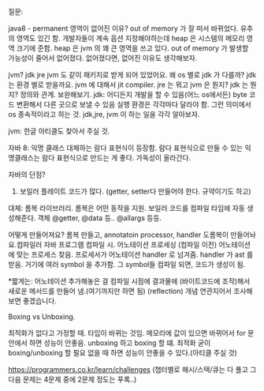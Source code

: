 
질문:  

java8 - permanent 영역이 없어진 이유? out of memory 가 잘 떠서 바뀌었다. 유추의 영역도 있긴 함. 개발자들이 계속 옵션 지정해야하는데
heap 은 시스템의 메모리 영역 크기에 준함. heap 은 jvm 의 꽤 큰 영역을 쓰고 있다. out of memory 가 발생할 가능성이 줄어서 없어졌다. 
없어졌다면, 없어진 이유도 생각해보자. 

jvm?
jdk jre jvm 도 같이 패키지로 받게 되어 있었어요. 
왜 os 별로 jdk 가 다를까? jdk 는 환경 별로 받을까요. jvm 에 대해서 jit compiler. 
jre 는 뭐고 jvm 은 뭔지? jdk 는 뭔지? 정의와 관계. 보완해보기. 
jdk: 어디든지 개발을 할 수 있음(어느 os에서든) byte 코드 변환해서 다른 곳으로 보낼 수 있음
실행 환경은 각각마다 달라야 함. 그런 의미에서 os 종속적이라고 하는 것.
jdk,jre, jvm 이 하는 일을 각각 알아보자.

jvm: 한글 아티클도 찾아서 주실 것.

자바 8: 익명 클래스 대체하는 람다 표현식이 등장함. 
람다 표현식으로 만들 수 있는 익명클래스는 람다 표현식으로 만드는 게 좋다. 가독성이 올라간다. 

자바의 단점?

1) 보일러 플레이트 코드가 많다. (getter, setter다 만들어야 한다. 규약이기도 하고)

대체: 롬복 라이브러리. 롬복은 어떤 동작을 지원.
보일러 코드를 컴파일 타임에 자동 생성해준다.
객체 @getter, @data 등.. @allargs 등등.

어떻게 만들어져요?
롬복 만들고, annotatoin processor, handler 도롬복이 만들어놔요.컴파일러 자바 프로그램 컴파일 시.
어노테이션 프로세싱 (컴파일 이전) 어노테이션에 맞는 프로세스 찾음. 프로세서가 어노테이션 handler 로 넘겨줌. handler 가 ast 를 받음. 거기에 여러 symbol 을 추가함.
그 symbol들 컴파일 되면, 코드가 생성이 됨.

*짧게는: 어노테이션 추가해놓은 걸 컴파일 시점에 결과물에 (바이트코드에 조작)해서 새로운 메서드를 만들어 냄.(여기까지만 하면 됨)
(reflection) 개념 연관지어서 조사해보면 좋겠습니다. 

Boxing vs Unboxing. 

최적화가 없다고 가정할 때. 타입이 바뀌는 것임. 메모리에 값이 있으면 바뀌어서 
for 문 안에서 하면 성능이 안좋음. unboxing 하고 boxing 할 떄. 최적화
굳이 boxing/unboxing 할 필요 없을 때 하면 성능이 안좋을 수 있다.(아티클 주실 것)

https://programmers.co.kr/learn/challenges
(챕터별로 해시/스택/큐는 다 풀고 그 다음 문제는 4문제 중에 2문제 정도는 푸록..)